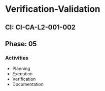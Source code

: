 # Verification-Validation

## CI: CI-CA-L2-001-002
## Phase: 05

### Activities
- Planning
- Execution
- Verification
- Documentation
